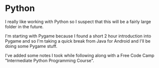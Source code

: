 # Python

I really like working with Python so I suspect that this will be a fairly large folder in the future.

I'm starting with Pygame because I found a short 2 hour introduction into Pygame and so I'm taking a quick break from Java for Android and I'll be doing some Pygame stuff.

I've added some notes I took while following along with a Free Code Camp "Intermediate Python Programming Course".